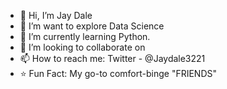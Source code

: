 - 👋 Hi, I’m Jay Dale
- 👀 I’m want to explore Data Science
- 🌱 I’m currently learning Python.
- 💞️ I’m looking to collaborate on 
- 📫 How to reach me: Twitter - @Jaydale3221
- ⭐ Fun Fact: My go-to comfort-binge "FRIENDS"

<!---
Jaydale3221/Jaydale3221 is a ✨ special ✨ repository because its `README.md` (this file) appears on your GitHub profile.
You can click the Preview link to take a look at your changes.
--->
